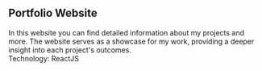 ## Portfolio Website
In this website you can find detailed information about my projects and more. The website serves as a showcase for my work, providing a deeper insight into each project's outcomes.<br>
Technology: ReactJS
















